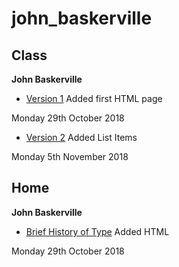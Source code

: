 # john_baskerville


## Class

<b>John Baskerville</b> 

- [Version 1](https://hopemcilroy.github.io/john_baskerville/baskerville1.html) 
Added first HTML page

Monday 29th October 2018

- [Version 2](https://hopemcilroy.github.io/john_baskerville/baskerville2.html) 
Added List Items 

Monday 5th November 2018

## Home


<b>John Baskerville</b>

- [Brief History of Type](https://hopemcilroy.github.io/john_baskerville/history1.html)
Added HTML 

Monday 29th October 2018